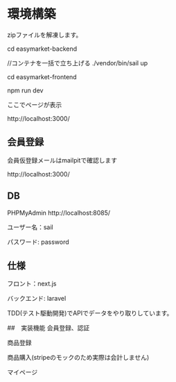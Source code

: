 # 環境構築

zipファイルを解凍します。

cd easymarket-backend

//コンテナを一括で立ち上げる
./vendor/bin/sail up

cd easymarket-frontend

npm run dev

ここでページが表示

http://localhost:3000/

## 会員登録
会員仮登録メールはmailpitで確認します

http://localhost:3000/

## DB
PHPMyAdmin
http://localhost:8085/

ユーザー名：sail

パスワード: password

## 仕様
フロント：next.js

バックエンド: laravel

TDD(テスト駆動開発)でAPIでデータをやり取りしています。

##　実装機能
会員登録、認証

商品登録

商品購入(stripeのモックのため実際は会計しません)

マイページ

